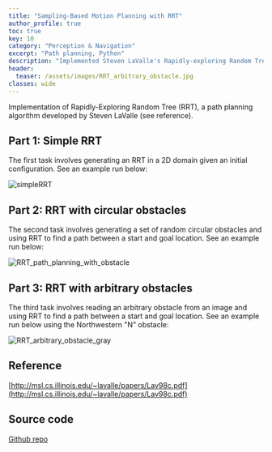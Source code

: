 ```yaml
---
title: "Sampling-Based Motion Planning with RRT"
author_profile: true
toc: true
key: 10
category: "Perception & Navigation"
excerpt: "Path planning, Python"
description: "Implemented Steven LaValle's Rapidly-exploring Random Tree algorithm for motion planning in complex environments. RRT efficiently explores high-dimensional configuration spaces by randomly sampling and incrementally growing a search tree toward unexplored regions. I built versions handling circular obstacles, arbitrary polygonal obstacles, and extended it to RRT* for asymptotically optimal paths. The beauty of RRT is its probabilistic completeness—given enough time, it will find a path if one exists—without requiring explicit space discretization that would be intractable in high dimensions."
header:
  teaser: /assets/images/RRT_arbitrary_obstacle.jpg
classes: wide
---
```


Implementation of Rapidly-Exploring Random Tree (RRT), a path planning algorithm developed by Steven LaValle (see reference).

## Part 1: Simple RRT
The first task involves generating an RRT in a 2D domain given an initial configuration. See an example run below:

![simpleRRT](https://user-images.githubusercontent.com/60046203/190181511-b4fe9eed-2355-42eb-8e30-6166d1c58de9.png)

## Part 2: RRT with circular obstacles
The second task involves generating a set of random circular obstacles and using RRT to find a path between a start and goal location. See an example run below: 

![RRT_path_planning_with_obstacle](https://user-images.githubusercontent.com/60046203/190182319-b4712865-0567-47c0-b752-3326c72a8259.png)

## Part 3: RRT with arbitrary obstacles
The third task involves reading an arbitrary obstacle from an image and using RRT to find a path between a start and goal location. See an example run below using the Northwestern "N" obstacle:

![RRT_arbitrary_obstacle_gray](https://user-images.githubusercontent.com/60046203/190182778-bfc296f8-f000-495b-b796-5c456d697e9a.png)

## Reference
[http://msl.cs.illinois.edu/~lavalle/papers/Lav98c.pdf](http://msl.cs.illinois.edu/~lavalle/papers/Lav98c.pdf)

## Source code
[Github repo](https://github.com/hang-yin/Rapidly-Exploring_Random_Tree)